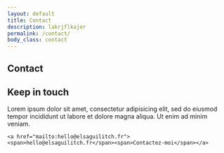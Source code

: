 ```yaml
---
layout: default
title: Contact
description: lakrjflkajer
permalink: /contact/
body_class: contact
---
```


<section class="header-contact-wrapper">
    <span class="multiline">
        <h1 class="custom-main-title">Contact</h1>
    </span>
</section>

<section class="contact-wrapper">
    <h1 class="custom-title center black">Keep in touch</h1>
    <p class="custom-description center black">Lorem ipsum dolor sit amet, consectetur adipisicing elit, sed do eiusmod tempor incididunt ut labore et dolore magna aliqua. Ut enim ad minim veniam.</p>
    
    <a href="mailto:hello@elsaguilitch.fr"><span>hello@elsaguilitch.fr</span><span>Contactez-moi</span></a>
</section>